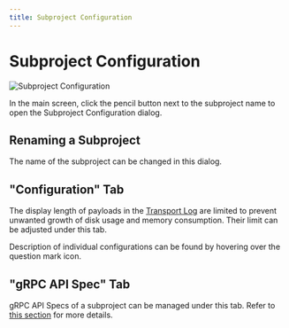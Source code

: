 ```yaml
---
title: Subproject Configuration
---
```


# Subproject Configuration

![Subproject Configuration](../subproject-configuration.gif)

In the main screen, click the pencil button next to the subproject name to open the Subproject Configuration dialog.

## Renaming a Subproject

The name of the subproject can be changed in this dialog.

## "Configuration" Tab

The display length of payloads in the [Transport Log](transport-timeline) are limited to prevent unwanted growth of disk usage and memory consumption. Their limit can be adjusted under this tab.

Description of individual configurations can be found by hovering over the question mark icon.

## "gRPC API Spec" Tab

gRPC API Specs of a subproject can be managed under this tab. Refer to [this section](../transports/grpc) for more details.
